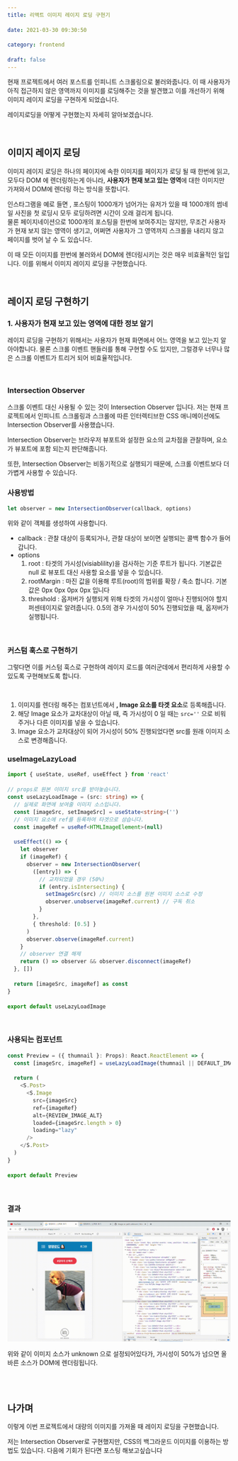 ```yaml
---
title: 리액트 이미지 레이지 로딩 구현기

date: 2021-03-30 09:30:50

category: frontend

draft: false
---
```


현재 프로젝트에서 여러 포스트를 인피니트 스크롤링으로 불러와줍니다. 이 때 사용자가 아직 접근하지 않은 영역까지 이미지를 로딩해주는 것을 발견했고 이를 개선하기 위해 이미지 레이지 로딩을 구현하게 되었습니다. <br/>

레이지로딩을 어떻게 구현했는지 자세히 알아보겠습니다.

<br/>

## 이미지 레이지 로딩

이미지 레이지 로딩은 하나의 페이지에 속한 이미지를 페이지가 로딩 될 때 한번에 읽고, 모두다 DOM 에 렌더링하는게 아니라, **사용자가 현재 보고 있는 영역**에 대한 이미지만 가져와서 DOM에 렌더링 하는 방식을 뜻합니다. <br/>

인스타그램을 예로 들면 , 포스팅이 1000개가 넘어가는 유저가 있을 때 1000개의 썸네일 사진을 첫 로딩시 모두 로딩하려면 시간이 오래 걸리게 됩니다.<br/> 물론 페이지네이션으로 1000개의 포스팅을 한번에 보여주지는 않지만, 무조건 사용자가 현재 보지 않는 영역이 생기고, 어쩌면 사용자가 그 영역까지 스크롤을 내리지 않고 페이지를 벗어 날 수 도 있습니다. <br/>

이 때 모든 이미지를 한번에 불러와서 DOM에 렌더링시키는 것은 매우 비효율적인 일입니다. 이를 위해서 이미지 레이지 로딩을 구현했습니다. <br/>

<br/>

## 레이지 로딩 구현하기

### 1. 사용자가 현재 보고 있는 영역에 대한 정보 알기

레이지 로딩을 구현하기 위해서는 사용자가 현재 화면에서 어느 영역을 보고 있는지 알아야합니다. 물론 스크롤 이벤트 핸들러를 통해 구현할 수도 있지만, 그럴경우 너무나 많은 스크롤 이벤트가 트리거 되어 비효율적입니다. <br/>

<br/>

### Intersection Observer

스크롤 이벤트 대신 사용될 수 있는 것이 Intersection Observer 입니다. 저는 현재 프로젝트에서 인피니트 스크롤링과 스크롤에 따른 인터렉티브한 CSS 애니메이션에도 Intersection Observer를 사용했습니다. <br/>

Intersection Observer는 브라우저 뷰포트와 설정한 요소의 교차점을 관찰하며, 요소가 뷰포트에 포함 되는지 판단해줍니다. <br/>

또한, Intersection Observer는 비동기적으로 실행되기 때문에, 스크롤 이벤트보다 더 가볍게 사용할 수 있습니다. <br/>

### 사용방법

```javascript
let observer = new IntersectionObserver(callback, options)
```

위와 같이 객체를 생성하여 사용합니다.

- callback : 관찰 대상이 등록되거나, 관찰 대상이 보이면 실행되는 콜백 함수가 들어갑니다.
- options
  1. root : 타겟의 가시성(visiablility)을 검사하는 기준 루트가 됩니다. 기본값은 null 로 뷰포트 대신 사용할 요소를 넣을 수 있습니다.
  2. rootMargin : 마진 값을 이용해 루트(root)의 범위를 확장 / 축소 합니다. 기본값은 0px 0px 0px 0px 입니다
  3. threshold : 옵저버가 실행되게 위해 타겟의 가시성이 얼마나 진행되어야 할지 퍼센테이지로 알려줍니다. 0.5의 경우 가시성이 50% 진행되었을 때, 옵저버가 실행됩니다.

<br/>

### 커스텀 훅스로 구현하기

그렇다면 이를 커스텀 훅스로 구현하여 레이지 로드를 여러군데에서 편리하게 사용할 수 있도록 구현해보도록 합니다. <br/>

![]()

1. 이미지를 렌더링 해주는 컴포넌트에서 **, Image 요소를 타겟 요소**로 등록해줍니다.
2. 해당 Image 요소가 교차대상이 아닐 때, 즉 가시성이 0 일 때는 `src=''` 으로 비워주거나 다른 이미지를 넣을 수 있습니다.
3. Image 요소가 교차대상이 되어 가시성이 50% 진행되었다면 src를 원래 이미지 소스로 변경해줍니다.

### useImageLazyLoad

```typescript
import { useState, useRef, useEffect } from 'react'

// props로 원본 이미지 src를 받아놓습니다.
const useLazyLoadImage = (src: string) => {
  // 실제로 화면에 보여줄 이미지 소스입니다.
  const [imageSrc, setImageSrc] = useState<string>('')
  // 이미지 요소에 ref를 등록하여 타겟으로 삼습니다.
  const imageRef = useRef<HTMLImageElement>(null)

  useEffect(() => {
    let observer
    if (imageRef) {
      observer = new IntersectionObserver(
        ([entry]) => {
          // 교차되었을 경우 (50%)
          if (entry.isIntersecting) {
            setImageSrc(src) // 이미지 소스를 원본 이미지 소스로 수정
            observer.unobserve(imageRef.current) // 구독 취소
          }
        },
        { threshold: [0.5] }
      )
      observer.observe(imageRef.current)
    }
    // observer 연결 해제
    return () => observer && observer.disconnect(imageRef)
  }, [])

  return [imageSrc, imageRef] as const
}

export default useLazyLoadImage
```

<br/>

### 사용되는 컴포넌트

```typescript
const Preview = ({ thumnail }: Props): React.ReactElement => {
  const [imageSrc, imageRef] = useLazyLoadImage(thumnail || DEFAULT_IMAGE_URL)

  return (
    <S.Post>
      <S.Image
        src={imageSrc}
        ref={imageRef}
        alt={REVIEW_IMAGE_ALT}
        loaded={imageSrc.length > 0}
        loading="lazy"
      />
    </S.Post>
  )
}

export default Preview
```

<br/>

### 결과

![](./images/레이지로딩.gif)

위와 같이 이미지 소스가 unknown 으로 설정되어있다가, 가시성이 50%가 넘으면 올바른 소스가 DOM에 렌더링됩니다.

<br/>

<br/>

## 나가며

이렇게 이번 프로젝트에서 대량의 이미지를 가져올 때 레이지 로딩을 구현했습니다.

저는 Intersection Observer로 구현했지만, CSS의 백그라운드 이미지를 이용하는 방법도 있습니다. 다음에 기회가 된다면 포스팅 해보고싶습니다
